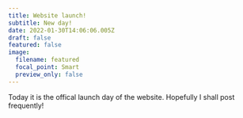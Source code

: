 ```yaml
---
title: Website launch!
subtitle: New day!
date: 2022-01-30T14:06:06.005Z
draft: false
featured: false
image:
  filename: featured
  focal_point: Smart
  preview_only: false
---
```

Today it is the offical launch day of the website. Hopefully I shall post frequently!